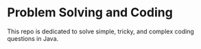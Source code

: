 # Problem Solving and Coding
This repo is dedicated to solve simple, tricky, and complex coding questions in Java.
